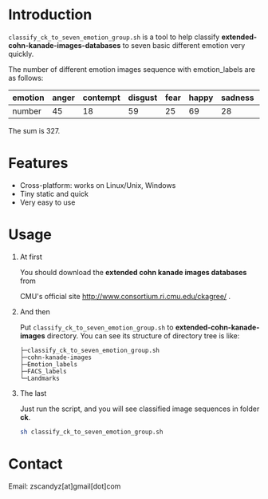 # Introduction

`classify_ck_to_seven_emotion_group.sh` is a tool to help classify **extended-cohn-kanade-images-databases** to seven basic different emotion very quickly.

The number of different emotion images sequence with emotion_labels are as follows:

| emotion | anger | contempt | disgust | fear | happy | sadness | surprise |
| :------ | :---- | -------- | ------- | ---- | ----- | ------- | -------- |
| number  | 45    | 18       | 59      | 25   | 69    | 28      | 83       |

The sum is 327.

# Features

* Cross-platform: works on Linux/Unix, Windows
* Tiny static and quick
* Very easy to use

# Usage

1. At first

   You should download the **extended cohn kanade images databases** from

   CMU's official site  http://www.consortium.ri.cmu.edu/ckagree/ .

2. And then

   Put `classify_ck_to_seven_emotion_group.sh` to **extended-cohn-kanade-images** directory. You can see its structure of directory tree is like:

   ```tree
   ├─classify_ck_to_seven_emotion_group.sh
   ├─cohn-kanade-images
   ├─Emotion_labels
   ├─FACS_labels
   └─Landmarks
   ```

3. The last

   Just run the script, and you will see classified image sequences in folder **ck**.

   ```bash
   sh classify_ck_to_seven_emotion_group.sh
   ```

# Contact

Email: zscandyz[at]gmail[dot]com
